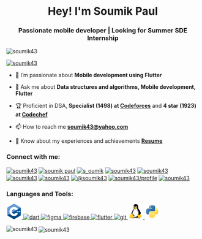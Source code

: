 <h1 align="center">Hey! I'm Soumik Paul</h1>
<h3 align="center">Passionate mobile developer | Looking for Summer SDE Internship</h3>

<p align="left"> <img src="https://komarev.com/ghpvc/?username=soumik43&label=Profile%20views&color=0e75b6&style=flat" alt="soumik43" /> </p>

<p align="left"> <a href="https://github.com/ryo-ma/github-profile-trophy"><img src="https://github-profile-trophy.vercel.app/?username=soumik43" alt="soumik43" /></a> </p>

- 🌱 I’m passionate about **Mobile development using Flutter**

- 💬 Ask me about **Data structures and algorithms, Mobile development, Flutter**

- 🏆 Proficient in DSA, **Specialist (1498) at [Codeforces](https://codeforces.com/profile/Soumik43)** and **4 star (1923) at [Codechef](https://www.codechef.com/users/soumik43)**

- 📫 How to reach me **soumik43@yahoo.com**

- 📄 Know about my experiences and achievements **[Resume](https://drive.google.com/file/d/1yE6s1g_iTln6tg2uaM2dRIq9vwEk3pM6/view?usp=sharing)**

<h3 align="left">Connect with me:</h3>
<p align="left">
<a href="https://linkedin.com/in/soumik43" target="blank"><img align="center" src="https://raw.githubusercontent.com/rahuldkjain/github-profile-readme-generator/master/src/images/icons/Social/linked-in-alt.svg" alt="soumik43" height="30" width="40" /></a>
<a href="https://stackoverflow.com/users/soumik paul" target="blank"><img align="center" src="https://raw.githubusercontent.com/rahuldkjain/github-profile-readme-generator/master/src/images/icons/Social/stack-overflow.svg" alt="soumik paul" height="30" width="40" /></a>
<a href="https://instagram.com/s_oumik" target="blank"><img align="center" src="https://raw.githubusercontent.com/rahuldkjain/github-profile-readme-generator/master/src/images/icons/Social/instagram.svg" alt="s_oumik" height="30" width="40" /></a>
<a href="https://www.codechef.com/users/soumik43" target="blank"><img align="center" src="https://cdn.jsdelivr.net/npm/simple-icons@3.1.0/icons/codechef.svg" alt="soumik43" height="30" width="40" /></a>
<a href="https://www.hackerrank.com/soumik43" target="blank"><img align="center" src="https://raw.githubusercontent.com/rahuldkjain/github-profile-readme-generator/master/src/images/icons/Social/hackerrank.svg" alt="soumik43" height="30" width="40" /></a>
<a href="https://codeforces.com/profile/soumik43" target="blank"><img align="center" src="https://cdn.jsdelivr.net/npm/simple-icons@3.0.1/icons/codeforces.svg" alt="soumik43" height="30" width="40" /></a>
<a href="https://www.leetcode.com/soumik43" target="blank"><img align="center" src="https://raw.githubusercontent.com/rahuldkjain/github-profile-readme-generator/master/src/images/icons/Social/leet-code.svg" alt="soumik43" height="30" width="40" /></a>
<a href="https://www.hackerearth.com/@soumik43" target="blank"><img align="center" src="https://raw.githubusercontent.com/rahuldkjain/github-profile-readme-generator/master/src/images/icons/Social/hackerearth.svg" alt="@soumik43" height="30" width="40" /></a>
<a href="https://auth.geeksforgeeks.org/user/soumik43/profile" target="blank"><img align="center" src="https://raw.githubusercontent.com/rahuldkjain/github-profile-readme-generator/master/src/images/icons/Social/geeks-for-geeks.svg" alt="soumik43/profile" height="30" width="40" /></a>
<a href="https://www.topcoder.com/members/soumik43" target="blank"><img align="center" src="https://cdn.jsdelivr.net/npm/simple-icons@3.0.1/icons/topcoder.svg" alt="soumik43" height="30" width="40" /></a>
</p>

<h3 align="left">Languages and Tools:</h3>
<p align="left"> <a href="https://www.w3schools.com/cpp/" target="_blank"> <img src="https://raw.githubusercontent.com/devicons/devicon/master/icons/cplusplus/cplusplus-original.svg" alt="cplusplus" width="40" height="40"/> </a> <a href="https://dart.dev" target="_blank"> <img src="https://www.vectorlogo.zone/logos/dartlang/dartlang-icon.svg" alt="dart" width="40" height="40"/> </a> <a href="https://www.figma.com/" target="_blank"> <img src="https://www.vectorlogo.zone/logos/figma/figma-icon.svg" alt="figma" width="40" height="40"/> </a> <a href="https://firebase.google.com/" target="_blank"> <img src="https://www.vectorlogo.zone/logos/firebase/firebase-icon.svg" alt="firebase" width="40" height="40"/> </a> <a href="https://flutter.dev" target="_blank"> <img src="https://www.vectorlogo.zone/logos/flutterio/flutterio-icon.svg" alt="flutter" width="40" height="40"/> </a> <a href="https://git-scm.com/" target="_blank"> <img src="https://www.vectorlogo.zone/logos/git-scm/git-scm-icon.svg" alt="git" width="40" height="40"/> </a> <a href="https://www.linux.org/" target="_blank"> <img src="https://raw.githubusercontent.com/devicons/devicon/master/icons/linux/linux-original.svg" alt="linux" width="40" height="40"/> </a> <a href="https://www.python.org" target="_blank"> <img src="https://raw.githubusercontent.com/devicons/devicon/master/icons/python/python-original.svg" alt="python" width="40" height="40"/> </a> </p>

<p><img align="left" src="https://github-readme-stats.vercel.app/api/top-langs?username=soumik43&show_icons=true&locale=en&layout=compact" alt="soumik43" /></p>

<p>&nbsp;<img align="center" src="https://github-readme-stats.vercel.app/api?username=soumik43&show_icons=true&locale=en" alt="soumik43" /></p>
